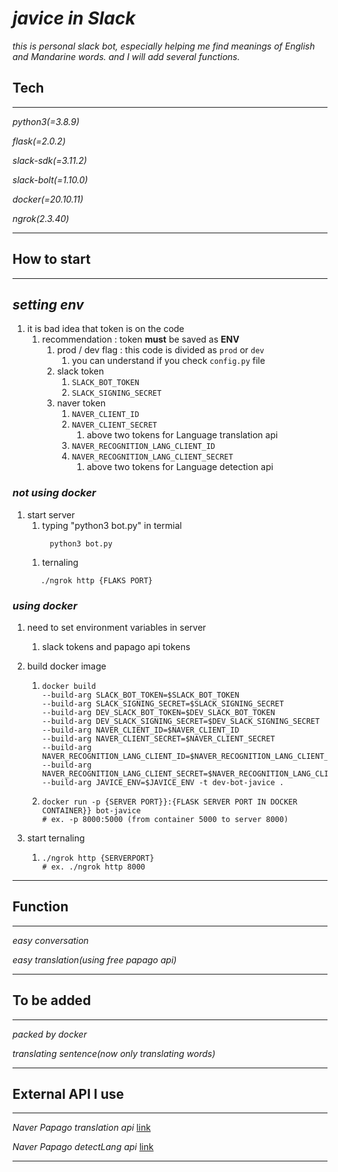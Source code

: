 # _**javice in Slack**_

_this is personal slack bot, especially helping me find meanings of English and Mandarine words. and I will add several functions._

## Tech

---
_python3(=3.8.9)_

_flask(=2.0.2)_

_slack-sdk(=3.11.2)_

_slack-bolt(=1.10.0)_

_docker(=20.10.11)_

_ngrok(2.3.40)_

---

## How to start

---

## _**setting env**_
1. it is bad idea that token is on the code
   1. recommendation : token **must** be saved as **ENV**
      1. prod / dev flag : this code is divided as `prod` or `dev`
         1. you can understand if you check `config.py` file
      2. slack token
         1. `SLACK_BOT_TOKEN`
         2. `SLACK_SIGNING_SECRET`
      3. naver token
         1. `NAVER_CLIENT_ID`
         2. `NAVER_CLIENT_SECRET`
            1. above two tokens for Language translation api
         3. `NAVER_RECOGNITION_LANG_CLIENT_ID`
         4. `NAVER_RECOGNITION_LANG_CLIENT_SECRET`
            1. above two tokens for Language detection api
   

### **_not using docker_**

1. start server
   1. typing "python3 bot.py" in termial
   ```buildoutcfg
        python3 bot.py
   ```
   1. ternaling
   ```
      ./ngrok http {FLAKS PORT}
    ```


### **_using docker_**

1. need to set environment variables in server
   1. slack tokens and papago api tokens
2. build docker image
   1. ```buildoutcfg 
      docker build 
      --build-arg SLACK_BOT_TOKEN=$SLACK_BOT_TOKEN 
      --build-arg SLACK_SIGNING_SECRET=$SLACK_SIGNING_SECRET 
      --build-arg DEV_SLACK_BOT_TOKEN=$DEV_SLACK_BOT_TOKEN 
      --build-arg DEV_SLACK_SIGNING_SECRET=$DEV_SLACK_SIGNING_SECRET 
      --build-arg NAVER_CLIENT_ID=$NAVER_CLIENT_ID 
      --build-arg NAVER_CLIENT_SECRET=$NAVER_CLIENT_SECRET 
      --build-arg NAVER_RECOGNITION_LANG_CLIENT_ID=$NAVER_RECOGNITION_LANG_CLIENT_ID 
      --build-arg NAVER_RECOGNITION_LANG_CLIENT_SECRET=$NAVER_RECOGNITION_LANG_CLIENT_SECRET 
      --build-arg JAVICE_ENV=$JAVICE_ENV -t dev-bot-javice .
      ```
      
   1. ```buildoutcfg
      docker run -p {SERVER PORT}}:{FLASK SERVER PORT IN DOCKER CONTAINER}} bot-javice 
      # ex. -p 8000:5000 (from container 5000 to server 8000)
      ```

4. start ternaling
   1. ```buildoutcfg
      ./ngrok http {SERVERPORT} 
      # ex. ./ngrok http 8000  
      ``` 

---

## Function

___
_easy conversation_

_easy translation(using free papago api)_
___

## To be added

---
_packed by docker_

_translating sentence(now only translating words)_

---

## External API I use

---
_Naver Papago translation api_ [link](https://developers.naver.com/docs/papago/papago-nmt-overview.md) 

_Naver Papago detectLang api_ [link](https://developers.naver.com/docs/papago/papago-detectlangs-overview.md#언어-감지)

---